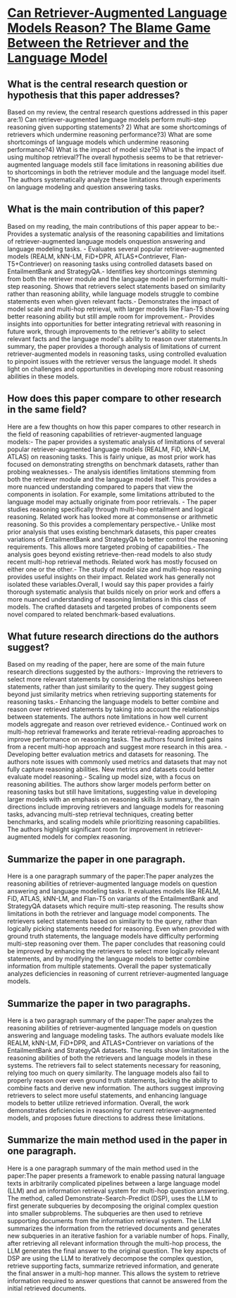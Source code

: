 # [Can Retriever-Augmented Language Models Reason? The Blame Game Between   the Retriever and the Language Model](https://arxiv.org/abs/2212.09146)

## What is the central research question or hypothesis that this paper addresses?

Based on my review, the central research questions addressed in this paper are:1) Can retriever-augmented language models perform multi-step reasoning given supporting statements? 2) What are some shortcomings of retrievers which undermine reasoning performance?3) What are some shortcomings of language models which undermine reasoning performance?4) What is the impact of model size?5) What is the impact of using multihop retrieval?The overall hypothesis seems to be that retriever-augmented language models still face limitations in reasoning abilities due to shortcomings in both the retriever module and the language model itself. The authors systematically analyze these limitations through experiments on language modeling and question answering tasks.


## What is the main contribution of this paper?

Based on my reading, the main contributions of this paper appear to be:- Provides a systematic analysis of the reasoning capabilities and limitations of retriever-augmented language models onquestion answering and language modeling tasks. - Evaluates several popular retriever-augmented models (REALM, kNN-LM, FiD+DPR, ATLAS+Contriever, Flan-T5+Contriever) on reasoning tasks using controlled datasets based on EntailmentBank and StrategyQA.- Identifies key shortcomings stemming from both the retriever module and the language model in performing multi-step reasoning. Shows that retrievers select statements based on similarity rather than reasoning ability, while language models struggle to combine statements even when given relevant facts.- Demonstrates the impact of model scale and multi-hop retrieval, with larger models like Flan-T5 showing better reasoning ability but still ample room for improvement.- Provides insights into opportunities for better integrating retrieval with reasoning in future work, through improvements to the retriever's ability to select relevant facts and the language model's ability to reason over statements.In summary, the paper provides a thorough analysis of limitations of current retriever-augmented models in reasoning tasks, using controlled evaluation to pinpoint issues with the retriever versus the language model. It sheds light on challenges and opportunities in developing more robust reasoning abilities in these models.


## How does this paper compare to other research in the same field?

Here are a few thoughts on how this paper compares to other research in the field of reasoning capabilities of retriever-augmented language models:- The paper provides a systematic analysis of limitations of several popular retriever-augmented language models (REALM, FiD, kNN-LM, ATLAS) on reasoning tasks. This is fairly unique, as most prior work has focused on demonstrating strengths on benchmark datasets, rather than probing weaknesses.- The analysis identifies limitations stemming from both the retriever module and the language model itself. This provides a more nuanced understanding compared to papers that view the components in isolation. For example, some limitations attributed to the language model may actually originate from poor retrievals. - The paper studies reasoning specifically through multi-hop entailment and logical reasoning. Related work has looked more at commonsense or arithmetic reasoning. So this provides a complementary perspective.- Unlike most prior analysis that uses existing benchmark datasets, this paper creates variations of EntailmentBank and StrategyQA to better control the reasoning requirements. This allows more targeted probing of capabilities.- The analysis goes beyond existing retrieve-then-read models to also study recent multi-hop retrieval methods. Related work has mostly focused on either one or the other.- The study of model size and multi-hop reasoning provides useful insights on their impact. Related work has generally not isolated these variables.Overall, I would say this paper provides a fairly thorough systematic analysis that builds nicely on prior work and offers a more nuanced understanding of reasoning limitations in this class of models. The crafted datasets and targeted probes of components seem novel compared to related benchmark-based evaluations.


## What future research directions do the authors suggest?

Based on my reading of the paper, here are some of the main future research directions suggested by the authors:- Improving the retrievers to select more relevant statements by considering the relationships between statements, rather than just similarity to the query. They suggest going beyond just similarity metrics when retrieving supporting statements for reasoning tasks.- Enhancing the language models to better combine and reason over retrieved statements by taking into account the relationships between statements. The authors note limitations in how well current models aggregate and reason over retrieved evidence.- Continued work on multi-hop retrieval frameworks and iterate retrieval-reading approaches to improve performance on reasoning tasks. The authors found limited gains from a recent multi-hop approach and suggest more research in this area. - Developing better evaluation metrics and datasets for reasoning. The authors note issues with commonly used metrics and datasets that may not fully capture reasoning abilities. New metrics and datasets could better evaluate model reasoning.- Scaling up model size, with a focus on reasoning abilities. The authors show larger models perform better on reasoning tasks but still have limitations, suggesting value in developing larger models with an emphasis on reasoning skills.In summary, the main directions include improving retrievers and language models for reasoning tasks, advancing multi-step retrieval techniques, creating better benchmarks, and scaling models while prioritizing reasoning capabilities. The authors highlight significant room for improvement in retriever-augmented models for complex reasoning.


## Summarize the paper in one paragraph.

Here is a one paragraph summary of the paper:The paper analyzes the reasoning abilities of retriever-augmented language models on question answering and language modeling tasks. It evaluates models like REALM, FiD, ATLAS, kNN-LM, and Flan-T5 on variants of the EntailmentBank and StrategyQA datasets which require multi-step reasoning. The results show limitations in both the retriever and language model components. The retrievers select statements based on similarity to the query, rather than logically picking statements needed for reasoning. Even when provided with ground truth statements, the language models have difficulty performing multi-step reasoning over them. The paper concludes that reasoning could be improved by enhancing the retrievers to select more logically relevant statements, and by modifying the language models to better combine information from multiple statements. Overall the paper systematically analyzes deficiencies in reasoning of current retriever-augmented language models.


## Summarize the paper in two paragraphs.

Here is a two paragraph summary of the paper:The paper analyzes the reasoning abilities of retriever-augmented language models on question answering and language modeling tasks. The authors evaluate models like REALM, kNN-LM, FiD+DPR, and ATLAS+Contriever on variations of the EntailmentBank and StrategyQA datasets. The results show limitations in the reasoning abilities of both the retrievers and language models in these systems. The retrievers fail to select statements necessary for reasoning, relying too much on query similarity. The language models also fail to properly reason over even ground truth statements, lacking the ability to combine facts and derive new information. The authors suggest improving retrievers to select more useful statements, and enhancing language models to better utilize retrieved information. Overall, the work demonstrates deficiencies in reasoning for current retriever-augmented models, and proposes future directions to address these limitations.


## Summarize the main method used in the paper in one paragraph.

Here is a one paragraph summary of the main method used in the paper:The paper presents a framework to enable passing natural language texts in arbitrarily complicated pipelines between a large language model (LLM) and an information retrieval system for multi-hop question answering. The method, called Demonstrate-Search-Predict (DSP), uses the LLM to first generate subqueries by decomposing the original complex question into smaller subproblems. The subqueries are then used to retrieve supporting documents from the information retrieval system. The LLM summarizes the information from the retrieved documents and generates new subqueries in an iterative fashion for a variable number of hops. Finally, after retrieving all relevant information through the multi-hop process, the LLM generates the final answer to the original question. The key aspects of DSP are using the LLM to iteratively decompose the complex question, retrieve supporting facts, summarize retrieved information, and generate the final answer in a multi-hop manner. This allows the system to retrieve information required to answer questions that cannot be answered from the initial retrieved documents.
